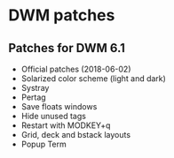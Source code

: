 DWM patches
===========

Patches for DWM 6.1
-------------------

- Official patches (2018-06-02)
- Solarized color scheme (light and dark)
- Systray
- Pertag
- Save floats windows
- Hide unused tags
- Restart with MODKEY+q
- Grid, deck and bstack layouts
- Popup Term 
